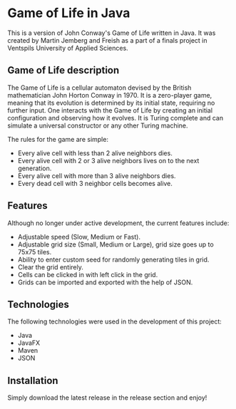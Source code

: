 # Game of Life in Java
This is a version of John Conway's Game of Life written in Java. It was created by Martin Jemberg and Freish as a part of a finals project in Ventspils University of Applied Sciences.

## Game of Life description
The Game of Life is a cellular automaton devised by the British mathematician John Horton Conway in 1970. It is a zero-player game, meaning that its evolution is determined by its initial state, requiring no further input. One interacts with the Game of Life by creating an initial configuration and observing how it evolves. It is Turing complete and can simulate a universal constructor or any other Turing machine. 

The rules for the game are simple:
* Every alive cell with less than 2 alive neighbors dies.
* Every alive cell with 2 or 3 alive neighbors lives on to the next generation.
* Every alive cell with more than 3 alive neighbors dies.
* Every dead cell with 3 neighbor cells becomes alive.

## Features
Although no longer under active development, the current features include:
* Adjustable speed (Slow, Medium or Fast).
* Adjustable grid size (Small, Medium or Large), grid size goes up to 75x75 tiles.
* Ability to enter custom seed for randomly generating tiles in grid.
* Clear the grid entirely.
* Cells can be clicked in with left click in the grid.
* Grids can be imported and exported with the help of JSON.

## Technologies
The following technologies were used in the development of this project:
* Java
* JavaFX
* Maven
* JSON

## Installation
Simply download the latest release in the release section and enjoy! 

